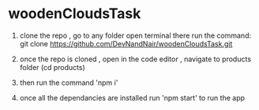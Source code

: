 # woodenCloudsTask

1. clone the repo , go to any folder open terminal there run the command:
        git clone https://github.com/DevNandNair/woodenCloudsTask.git

2. once the repo is cloned , open in the code editor  , navigate to products folder (cd products)    

3. then run the command 'npm i'

4. once all the dependancies are installed run 'npm start' to run the app